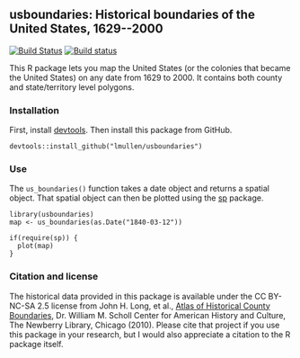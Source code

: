 ## usboundaries: Historical boundaries of the United States, 1629--2000

[![Build Status](https://travis-ci.org/ropensci/usboundaries.png?branch=master)](https://travis-ci.org/ropensci/usboundaries)
[![Build status](https://ci.appveyor.com/api/projects/status/p50pym9vtnky597e?svg=true)](https://ci.appveyor.com/project/lmullen/usboundaries)


This R package lets you map the United States (or the colonies that
became the United States) on any date from 1629 to 2000. It contains 
both county and state/territory level polygons.

### Installation

First, install [devtools][]. Then install this package from GitHub.

    devtools::install_github("lmullen/usboundaries")

### Use

The `us_boundaries()` function takes a date object and returns a spatial
object. That spatial object can then be plotted using the [sp][]
package.

    library(usboundaries)
    map <- us_boundaries(as.Date("1840-03-12"))

    if(require(sp)) {
      plot(map)
    }

### Citation and license

The historical data provided in this package is available under the CC
BY-NC-SA 2.5 license from John H. Long, et al., [Atlas of Historical
County Boundaries][], Dr. William M. Scholl Center for American History
and Culture, The Newberry Library, Chicago (2010). Please cite that
project if you use this package in your research, but I would also
appreciate a citation to the R package itself.

  [devtools]: https://github.com/hadley/devtools
  [sp]: http://cran.r-project.org/web/packages/sp/index.html
  [Atlas of Historical County Boundaries]: http://publications.newberry.org/ahcbp/
